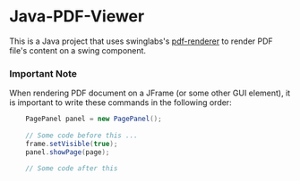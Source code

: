 # Java-PDF-Viewer
This is a Java project that uses swinglabs's [pdf-renderer](https://java.net/projects/pdf-renderer) to render PDF file's content on a swing component.  

### Important Note
When rendering PDF document on a JFrame (or some other GUI element), it is important to write these commands in the following order:
```java
	PagePanel panel = new PagePanel();
	
	// Some code before this ...
	frame.setVisible(true);
	panel.showPage(page);
	
	// Some code after this
```
